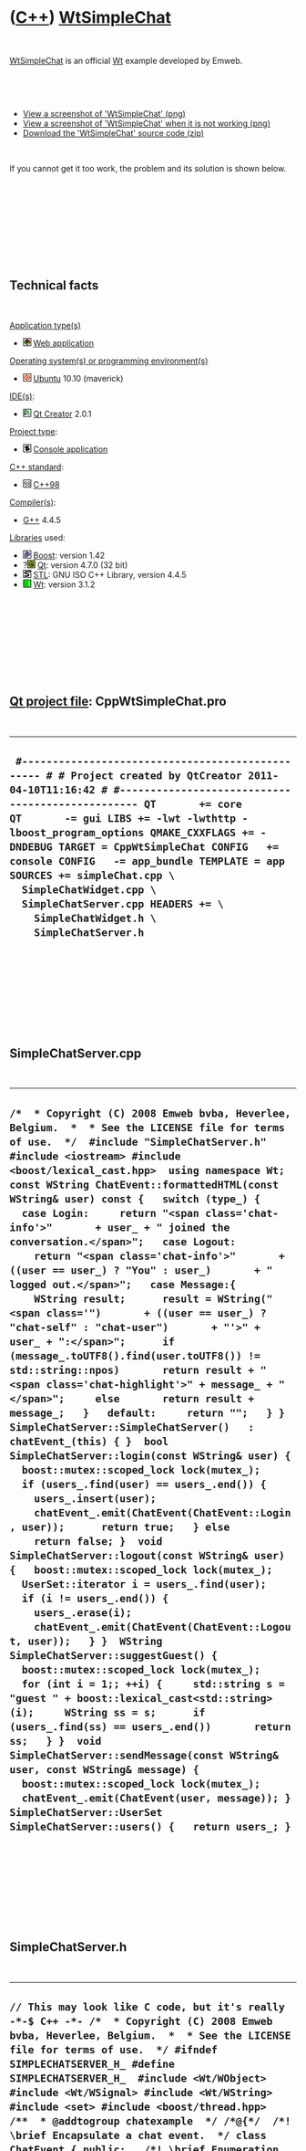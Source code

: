 
 

 

 

 

 

([C++](Cpp.md)) [WtSimpleChat](CppWtSimpleChat.md)
====================================================

 

[WtSimpleChat](CppWtSimpleChat.md) is an official [Wt](CppWt.md)
example developed by Emweb.

 

 

-   [View a screenshot of 'WtSimpleChat' (png)](CppWtSimpleChat.png)
-   [View a screenshot of 'WtSimpleChat' when it is not
    working (png)](CppWtSimpleChatNotWorking.png)
-   [Download the 'WtSimpleChat' source code (zip)](CppWtSimpleChat.zip)

 

If you cannot get it too work, the problem and its solution is shown
below.

 

 

 

 

 

Technical facts
---------------

 

[Application type(s)](CppApplication.md)

-   ![Web](PicWeb.png) [Web application](CppWebApplication.md)

[Operating system(s) or programming environment(s)](CppOs.md)

-   ![Ubuntu](PicUbuntu.png) [Ubuntu](CppUbuntu.md) 10.10 (maverick)

[IDE(s)](CppIde.md):

-   ![Qt Creator](PicQtCreator.png) [Qt Creator](CppQtCreator.md) 2.0.1

[Project type](CppQtProjectType.md):

-   ![console](PicConsole.png) [Console
    application](CppConsoleApplication.md)

[C++ standard](CppStandard.md):

-   ![C++98](PicCpp98.png) [C++98](Cpp98.md)

[Compiler(s)](CppCompiler.md):

-   [G++](CppGpp.md) 4.4.5

[Libraries](CppLibrary.md) used:

-   ![Boost](PicBoost.png) [Boost](CppBoost.md): version 1.42
-   ?![Qt](PicQt.png) [Qt](CppQt.md): version 4.7.0 (32 bit)
-   ![STL](PicStl.png) [STL](CppStl.md): GNU ISO C++ Library, version
    4.4.5
-   ![Wt](PicWt.png) [Wt](CppWt.md): version 3.1.2

 

 

 

 

 

[Qt project file](CppQtProjectFile.md): CppWtSimpleChat.pro
------------------------------------------------------------

 

  -------------------------------------------------------------------------------------------------------------------------------------------------------------------------------------------------------------------------------------------------------------------------------------------------------------------------------------------------------------------------------------------------------------------------------------------------------------------------------------------------------
  ` #------------------------------------------------- # # Project created by QtCreator 2011-04-10T11:16:42 # #------------------------------------------------- QT       += core QT       -= gui LIBS += -lwt -lwthttp -lboost_program_options QMAKE_CXXFLAGS += -DNDEBUG TARGET = CppWtSimpleChat CONFIG   += console CONFIG   -= app_bundle TEMPLATE = app SOURCES += simpleChat.cpp \   SimpleChatWidget.cpp \   SimpleChatServer.cpp HEADERS += \     SimpleChatWidget.h \     SimpleChatServer.h`
  -------------------------------------------------------------------------------------------------------------------------------------------------------------------------------------------------------------------------------------------------------------------------------------------------------------------------------------------------------------------------------------------------------------------------------------------------------------------------------------------------------

 

 

 

 

 

SimpleChatServer.cpp
--------------------

 

  ----------------------------------------------------------------------------------------------------------------------------------------------------------------------------------------------------------------------------------------------------------------------------------------------------------------------------------------------------------------------------------------------------------------------------------------------------------------------------------------------------------------------------------------------------------------------------------------------------------------------------------------------------------------------------------------------------------------------------------------------------------------------------------------------------------------------------------------------------------------------------------------------------------------------------------------------------------------------------------------------------------------------------------------------------------------------------------------------------------------------------------------------------------------------------------------------------------------------------------------------------------------------------------------------------------------------------------------------------------------------------------------------------------------------------------------------------------------------------------------------------------------------------------------------------------------------------------------------------------------------------------------------------------------------------------------------------------------------------------------------------------------------------------------------------------------------------------------------------------------------------------------------------------------------------------------------------------------------------------------------------------------------------------------------------------------------------------------------------------
  ` /*  * Copyright (C) 2008 Emweb bvba, Heverlee, Belgium.  *  * See the LICENSE file for terms of use.  */  #include "SimpleChatServer.h"  #include <iostream> #include <boost/lexical_cast.hpp>  using namespace Wt;  const WString ChatEvent::formattedHTML(const WString& user) const {   switch (type_) {   case Login:     return "<span class='chat-info'>"       + user_ + " joined the conversation.</span>";   case Logout:     return "<span class='chat-info'>"       + ((user == user_) ? "You" : user_)       + " logged out.</span>";   case Message:{     WString result;      result = WString("<span class='")       + ((user == user_) ? "chat-self" : "chat-user")       + "'>" + user_ + ":</span>";      if (message_.toUTF8().find(user.toUTF8()) != std::string::npos)       return result + "<span class='chat-highlight'>" + message_ + "</span>";     else       return result + message_;   }   default:     return "";   } }   SimpleChatServer::SimpleChatServer()   : chatEvent_(this) { }  bool SimpleChatServer::login(const WString& user) {   boost::mutex::scoped_lock lock(mutex_);      if (users_.find(user) == users_.end()) {     users_.insert(user);      chatEvent_.emit(ChatEvent(ChatEvent::Login, user));      return true;   } else     return false; }  void SimpleChatServer::logout(const WString& user) {   boost::mutex::scoped_lock lock(mutex_);      UserSet::iterator i = users_.find(user);    if (i != users_.end()) {     users_.erase(i);      chatEvent_.emit(ChatEvent(ChatEvent::Logout, user));   } }  WString SimpleChatServer::suggestGuest() {   boost::mutex::scoped_lock lock(mutex_);    for (int i = 1;; ++i) {     std::string s = "guest " + boost::lexical_cast<std::string>(i);     WString ss = s;      if (users_.find(ss) == users_.end())       return ss;   } }  void SimpleChatServer::sendMessage(const WString& user, const WString& message) {   boost::mutex::scoped_lock lock(mutex_);    chatEvent_.emit(ChatEvent(user, message)); }  SimpleChatServer::UserSet SimpleChatServer::users() {   return users_; } `
  ----------------------------------------------------------------------------------------------------------------------------------------------------------------------------------------------------------------------------------------------------------------------------------------------------------------------------------------------------------------------------------------------------------------------------------------------------------------------------------------------------------------------------------------------------------------------------------------------------------------------------------------------------------------------------------------------------------------------------------------------------------------------------------------------------------------------------------------------------------------------------------------------------------------------------------------------------------------------------------------------------------------------------------------------------------------------------------------------------------------------------------------------------------------------------------------------------------------------------------------------------------------------------------------------------------------------------------------------------------------------------------------------------------------------------------------------------------------------------------------------------------------------------------------------------------------------------------------------------------------------------------------------------------------------------------------------------------------------------------------------------------------------------------------------------------------------------------------------------------------------------------------------------------------------------------------------------------------------------------------------------------------------------------------------------------------------------------------------------------

 

 

 

 

 

SimpleChatServer.h
------------------

 

  ---------------------------------------------------------------------------------------------------------------------------------------------------------------------------------------------------------------------------------------------------------------------------------------------------------------------------------------------------------------------------------------------------------------------------------------------------------------------------------------------------------------------------------------------------------------------------------------------------------------------------------------------------------------------------------------------------------------------------------------------------------------------------------------------------------------------------------------------------------------------------------------------------------------------------------------------------------------------------------------------------------------------------------------------------------------------------------------------------------------------------------------------------------------------------------------------------------------------------------------------------------------------------------------------------------------------------------------------------------------------------------------------------------------------------------------------------------------------------------------------------------------------------------------------------------------------------------------------------------------------------------------------------------------------------------------------------------------------------------------------------------------------------------------------------------------------------------------------------------------------------------------------------------------------------------------------------------------------------------------------------------------------------------------------------------------------------------------------------------------------------------------------------------------------------------------------------------------------------------------------------------------------------------------------------------------------------------------------------------------------------------------------------------------------------------------------------------------------------------------------------------------------------------------------------------------------------------------------------------------------
  ` // This may look like C code, but it's really -*-$ C++ -*- /*  * Copyright (C) 2008 Emweb bvba, Heverlee, Belgium.  *  * See the LICENSE file for terms of use.  */ #ifndef SIMPLECHATSERVER_H_ #define SIMPLECHATSERVER_H_  #include <Wt/WObject> #include <Wt/WSignal> #include <Wt/WString>  #include <set> #include <boost/thread.hpp>  /**  * @addtogroup chatexample  */ /*@{*/  /*! \brief Encapsulate a chat event.  */ class ChatEvent { public:   /*! \brief Enumeration for the event type.    */   enum Type { Login, Logout, Message };    /*! \brief Get the event type.    */   Type type() const { return type_; }    /*! \brief Get the user who caused the event.    */   const Wt::WString& user() const { return user_; }    /*! \brief Get the message of the event.    */   const Wt::WString& message() const { return message_; }    /*! \brief Get the message formatted as HTML, rendered for the given user.    */   const Wt::WString formattedHTML(const Wt::WString& user) const;  private:   Type type_;   Wt::WString user_;   Wt::WString message_;    /*    * Both user and html will be formatted as html    */   ChatEvent(const Wt::WString& user, const Wt::WString& message)     : type_(Message), user_(user), message_(message)   { }    ChatEvent(Type type, const Wt::WString& user)     : type_(type), user_(user)   { }    friend class SimpleChatServer; };  /*! \brief A simple chat server  */ class SimpleChatServer : public Wt::WObject { public:   /*! \brief Create a new chat server.    */   SimpleChatServer();    /*! \brief Try to login with given user name.    *    * Returns false if the login was not successfull.    */   bool login(const Wt::WString& user);    /*! \brief Logout from the server.    */   void logout(const Wt::WString& user);    /*! \brief Get a suggestion for a guest user name.    */   Wt::WString suggestGuest();    /*! \brief Send a message on behalve of a user.    */   void sendMessage(const Wt::WString& user, const Wt::WString& message);    /*! \brief %Signal that will convey chat events.    *    * Every client should connect to this signal, and process events.    */   Wt::Signal<ChatEvent>& chatEvent() { return chatEvent_; }    /*! \brief Typedef for a collection of user names.    */   typedef std::set<Wt::WString> UserSet;    /*! \brief Get the users currently logged in.    */   UserSet users();  private:   Wt::Signal<ChatEvent>         chatEvent_;   boost::mutex                  mutex_;    UserSet                       users_; };  /*@}*/  #endif // SIMPLECHATSERVER_H_ `
  ---------------------------------------------------------------------------------------------------------------------------------------------------------------------------------------------------------------------------------------------------------------------------------------------------------------------------------------------------------------------------------------------------------------------------------------------------------------------------------------------------------------------------------------------------------------------------------------------------------------------------------------------------------------------------------------------------------------------------------------------------------------------------------------------------------------------------------------------------------------------------------------------------------------------------------------------------------------------------------------------------------------------------------------------------------------------------------------------------------------------------------------------------------------------------------------------------------------------------------------------------------------------------------------------------------------------------------------------------------------------------------------------------------------------------------------------------------------------------------------------------------------------------------------------------------------------------------------------------------------------------------------------------------------------------------------------------------------------------------------------------------------------------------------------------------------------------------------------------------------------------------------------------------------------------------------------------------------------------------------------------------------------------------------------------------------------------------------------------------------------------------------------------------------------------------------------------------------------------------------------------------------------------------------------------------------------------------------------------------------------------------------------------------------------------------------------------------------------------------------------------------------------------------------------------------------------------------------------------------------------

 

 

 

 

 

SimpleChatWidget.cpp
--------------------

 

  -----------------------------------------------------------------------------------------------------------------------------------------------------------------------------------------------------------------------------------------------------------------------------------------------------------------------------------------------------------------------------------------------------------------------------------------------------------------------------------------------------------------------------------------------------------------------------------------------------------------------------------------------------------------------------------------------------------------------------------------------------------------------------------------------------------------------------------------------------------------------------------------------------------------------------------------------------------------------------------------------------------------------------------------------------------------------------------------------------------------------------------------------------------------------------------------------------------------------------------------------------------------------------------------------------------------------------------------------------------------------------------------------------------------------------------------------------------------------------------------------------------------------------------------------------------------------------------------------------------------------------------------------------------------------------------------------------------------------------------------------------------------------------------------------------------------------------------------------------------------------------------------------------------------------------------------------------------------------------------------------------------------------------------------------------------------------------------------------------------------------------------------------------------------------------------------------------------------------------------------------------------------------------------------------------------------------------------------------------------------------------------------------------------------------------------------------------------------------------------------------------------------------------------------------------------------------------------------------------------------------------------------------------------------------------------------------------------------------------------------------------------------------------------------------------------------------------------------------------------------------------------------------------------------------------------------------------------------------------------------------------------------------------------------------------------------------------------------------------------------------------------------------------------------------------------------------------------------------------------------------------------------------------------------------------------------------------------------------------------------------------------------------------------------------------------------------------------------------------------------------------------------------------------------------------------------------------------------------------------------------------------------------------------------------------------------------------------------------------------------------------------------------------------------------------------------------------------------------------------------------------------------------------------------------------------------------------------------------------------------------------------------------------------------------------------------------------------------------------------------------------------------------------------------------------------------------------------------------------------------------------------------------------------------------------------------------------------------------------------------------------------------------------------------------------------------------------------------------------------------------------------------------------------------------------------------------------------------------------------------------------------------------------------------------------------------------------------------------------------------------------------------------------------------------------------------------------------------------------------------------------------------------------------------------------------------------------------------------------------------------------------------------------------------------------------------------------------------------------------------------------------------------------------------------------------------------------------------------------------------------------------------------------------------------------------------------------------------------------------------------------------------------------------------------------------------------------------------------------------------------------------------------------------------------------------------------------------------------------------------------------------------------------------------------------------------------------------------------------------------------------------------------------------------------------------------------------------------------------------------------------------------------------------------------------------------------------------------------------------------------------------------------------------------------------------------------------------------------------------------------------------------------------------------------------------------------------------------------------------------------------------------------------------------------------------------------------------------------------------------------------------------------------------------------------------------------------------------------------------------------------------------------------------------------------------------------------------------------------------------------------------------------------------------------------------------------------------------------------------------------------------------------------------------------------------------------------------------------------------------------------------------------------------------------------------------------------------------------------------------------------------------------------------------------------------------------------------------------------------------------------------------------------------------------------------------------------------------------------------------------------------------------------------------------------------------------------------------------------------------------------------------------------------------------------------------------------------------------------------------------------------------------------------------------------------------------------------------------------------------------------------------------------------------------------------------------------------------------------------------------------------------------------------------------------------------------------------------------------------------------------------------------------------------------------------------------------------------------------------------------------------------------------------------------------------------------------------------------------------------------------------------------------------------------------------------------------------------------------------------------------------------------------------------------------------------------------------------------------------------------------------------------------------------------------------------------------------------------------------------------------------------------------------------------------------------------------------------------------------------------------------------------------------------------------------------------------------------------------------------------------------------------------------------------------------------------------------------------------------------------------------------------------------------------------------------------------------------------------------------------------------------------------------------------------------------------------------------------------------------------------------------------------------------------------------------------------------------------------------------------------------------------------------------------
  ` /*  * Copyright (C) 2008 Emweb bvba, Heverlee, Belgium.  *  * See the LICENSE file for terms of use.  */  #include "SimpleChatWidget.h" #include "SimpleChatServer.h"  #include <Wt/WApplication> #include <Wt/WContainerWidget> #include <Wt/WEnvironment> #include <Wt/WHBoxLayout> #include <Wt/WVBoxLayout> #include <Wt/WLabel> #include <Wt/WLineEdit> #include <Wt/WText> #include <Wt/WTextArea> #include <Wt/WPushButton> #include <Wt/WCheckBox>  #include <iostream>  using namespace Wt;  SimpleChatWidget::SimpleChatWidget(SimpleChatServer& server,                    Wt::WContainerWidget *parent)   : WContainerWidget(parent),     server_(server),     app_(WApplication::instance()),     messageReceived_("sounds/message_received.mp3") {   user_ = server_.suggestGuest();   letLogin();    // this widget supports server-side updates its processChatEvent()   // method is connected to a slot that is triggered from outside this   // session's event loop (usually because another user enters text).   app_->enableUpdates(); }  SimpleChatWidget::~SimpleChatWidget() {   logout(); }  void SimpleChatWidget::letLogin() {   clear();    WVBoxLayout *vLayout = new WVBoxLayout();   setLayout(vLayout, AlignLeft | AlignTop);    WHBoxLayout *hLayout = new WHBoxLayout();   vLayout->addLayout(hLayout);    hLayout->addWidget(new WLabel("User name:"), 0, AlignMiddle);   hLayout->addWidget(userNameEdit_ = new WLineEdit(user_), 0, AlignMiddle);   userNameEdit_->setFocus();    WPushButton *b = new WPushButton("Login");   hLayout->addWidget(b, 0, AlignMiddle);   hLayout->addStretch(1);    b->clicked().connect(SLOT(this, SimpleChatWidget::login));   userNameEdit_->enterPressed().connect(SLOT(this, SimpleChatWidget::login));    vLayout->addWidget(statusMsg_ = new WText());   statusMsg_->setTextFormat(PlainText); }  void SimpleChatWidget::login() {   WString name = WWebWidget::escapeText(userNameEdit_->text());    if (!startChat(name))     statusMsg_->setText("Sorry, name '" + name + "' is already taken."); }  void SimpleChatWidget::logout() {   if (eventConnection_.connected()) {     eventConnection_.disconnect(); // do not listen for more events     server_.logout(user_);      letLogin();   } }  bool SimpleChatWidget::startChat(const WString& user) {   if (server_.login(user)) {     eventConnection_       = server_.chatEvent().connect(SLOT(this,                        SimpleChatWidget::processChatEvent));     user_ = user;          clear();      /*      * Create a vertical layout, which will hold 3 rows,      * organized like this:      *      * WVBoxLayout      * --------------------------------------------      * | nested WHBoxLayout (vertical stretch=1)  |      * |                              |           |      * |  messages                    | userslist |      * |   (horizontal stretch=1)     |           |      * |                              |           |      * --------------------------------------------      * | message edit area                        |      * --------------------------------------------      * | WHBoxLayout                              |      * | send | logout |       stretch = 1        |      * --------------------------------------------      */     WVBoxLayout *vLayout = new WVBoxLayout();      // Create a horizontal layout for the messages | userslist.     WHBoxLayout *hLayout = new WHBoxLayout();      // Add widget to horizontal layout with stretch = 1     hLayout->addWidget(messages_ = new WContainerWidget(), 1);     messages_->setStyleClass("chat-msgs");     // Display scroll bars if contents overflows     messages_->setOverflow(WContainerWidget::OverflowAuto);      // Add another widget to hirozontal layout with stretch = 0     hLayout->addWidget(userList_ = new WContainerWidget());     userList_->setStyleClass("chat-users");     userList_->setOverflow(WContainerWidget::OverflowAuto);      hLayout->setResizable(0, true);      // Add nested layout to vertical layout with stretch = 1     vLayout->addLayout(hLayout, 1);      // Add widget to vertical layout with stretch = 0     vLayout->addWidget(messageEdit_ = new WTextArea());     messageEdit_->setStyleClass("chat-noedit");     messageEdit_->setRows(2);     messageEdit_->setFocus();      // Create a horizontal layout for the buttons.     hLayout = new WHBoxLayout();      // Add button to horizontal layout with stretch = 0     hLayout->addWidget(sendButton_ = new WPushButton("Send"));     WPushButton *b;      // Add button to horizontal layout with stretch = 0     hLayout->addWidget(b = new WPushButton("Logout"));      // Add stretching spacer to horizontal layout     hLayout->addStretch(1);      // Add nested layout to vertical layout with stretch = 0     vLayout->addLayout(hLayout);      setLayout(vLayout);      /*      * Connect event handlers:      *  - click on button      *  - enter in text area      *      * We will clear the input field using a small custom client-side      * JavaScript invocation.      */      // Create a JavaScript 'slot' (JSlot). The JavaScript slot always takes     // 2 arguments: the originator of the event (in our case the     // button or text area), and the JavaScript event object.     clearInput_.setJavaScript       ("function(o, e) {"        "" + messageEdit_->jsRef() + ".value='';"        "}");      // Bind the C++ and JavaScript event handlers.     sendButton_->clicked().connect(SLOT(this, SimpleChatWidget::send));     messageEdit_->enterPressed().connect(SLOT(this, SimpleChatWidget::send));     sendButton_->clicked().connect(clearInput_);     messageEdit_->enterPressed().connect(clearInput_);      // Prevent the enter from generating a new line, which is its     // default function     messageEdit_->enterPressed().setPreventDefault(true);      b->clicked().connect(SLOT(this, SimpleChatWidget::logout));      WText *msg = new WText       ("<div><span class='chat-info'>You are joining the conversation as "        + user_ + "</span></div>", messages_);     msg->setStyleClass("chat-msg");      updateUsers();          return true;   } else     return false; }  void SimpleChatWidget::send() {   if (!messageEdit_->text().empty()) {     server_.sendMessage(user_, messageEdit_->text());     if (!WApplication::instance()->environment().ajax())       messageEdit_->setText(WString::Empty);   }    messageEdit_->setFocus(); }  void SimpleChatWidget::updateUsers() {   userList_->clear();    SimpleChatServer::UserSet users = server_.users();    UserMap oldUsers = users_;   users_.clear();    for (SimpleChatServer::UserSet::iterator i = users.begin();        i != users.end(); ++i) {     WCheckBox *w = new WCheckBox(*i, userList_);     w->setInline(false);      UserMap::const_iterator j = oldUsers.find(*i);     if (j != oldUsers.end())       w->setChecked(j->second);     else       w->setChecked(true);      users_[*i] = w->isChecked();     w->changed().connect(SLOT(this, SimpleChatWidget::updateUser));      if (*i == user_)       w->setStyleClass("chat-self");   } }  void SimpleChatWidget::updateUser() {   WCheckBox *b = dynamic_cast<WCheckBox *>(sender());   users_[b->text()] = b->isChecked(); }  void SimpleChatWidget::processChatEvent(const ChatEvent& event) {   /*    * This is where the "server-push" happens. This method is called    * when a new event or message needs to be notified to the user. In    * general, it is called from another session.    */    /*    * First, take the lock to safely manipulate the UI outside of the    * normal event loop, by having exclusive access to the session.    */   WApplication::UpdateLock lock = app_->getUpdateLock();    /*    * Format and append the line to the conversation.    *    * This is also the step where the automatic XSS filtering will kick in:    * - if another user tried to pass on some JavaScript, it is filtered away.    * - if another user did not provide valid XHTML, the text is automatically    *   interpreted as PlainText    */   bool needPush = false;    /*    * If it is not a normal message, also update the user list.    */   if (event.type() != ChatEvent::Message) {     needPush = true;     updateUsers();   }    bool display = event.type() != ChatEvent::Message     || (users_.find(event.user()) != users_.end() && users_[event.user()]);    if (display) {     needPush = true;      WText *w = new WText(event.formattedHTML(user_), messages_);     w->setInline(false);     w->setStyleClass("chat-msg");      /*      * Leave not more than 100 messages in the back-log      */     if (messages_->count() > 100)       delete messages_->children()[0];      /*      * Little javascript trick to make sure we scroll along with new content      */     app_->doJavaScript(messages_->jsRef() + ".scrollTop += "                + messages_->jsRef() + ".scrollHeight;");      /* If this message belongs to another user, play a received sound */     if (event.user() != user_)       messageReceived_.play();   }    if (needPush)     app_->triggerUpdate(); } `
  -----------------------------------------------------------------------------------------------------------------------------------------------------------------------------------------------------------------------------------------------------------------------------------------------------------------------------------------------------------------------------------------------------------------------------------------------------------------------------------------------------------------------------------------------------------------------------------------------------------------------------------------------------------------------------------------------------------------------------------------------------------------------------------------------------------------------------------------------------------------------------------------------------------------------------------------------------------------------------------------------------------------------------------------------------------------------------------------------------------------------------------------------------------------------------------------------------------------------------------------------------------------------------------------------------------------------------------------------------------------------------------------------------------------------------------------------------------------------------------------------------------------------------------------------------------------------------------------------------------------------------------------------------------------------------------------------------------------------------------------------------------------------------------------------------------------------------------------------------------------------------------------------------------------------------------------------------------------------------------------------------------------------------------------------------------------------------------------------------------------------------------------------------------------------------------------------------------------------------------------------------------------------------------------------------------------------------------------------------------------------------------------------------------------------------------------------------------------------------------------------------------------------------------------------------------------------------------------------------------------------------------------------------------------------------------------------------------------------------------------------------------------------------------------------------------------------------------------------------------------------------------------------------------------------------------------------------------------------------------------------------------------------------------------------------------------------------------------------------------------------------------------------------------------------------------------------------------------------------------------------------------------------------------------------------------------------------------------------------------------------------------------------------------------------------------------------------------------------------------------------------------------------------------------------------------------------------------------------------------------------------------------------------------------------------------------------------------------------------------------------------------------------------------------------------------------------------------------------------------------------------------------------------------------------------------------------------------------------------------------------------------------------------------------------------------------------------------------------------------------------------------------------------------------------------------------------------------------------------------------------------------------------------------------------------------------------------------------------------------------------------------------------------------------------------------------------------------------------------------------------------------------------------------------------------------------------------------------------------------------------------------------------------------------------------------------------------------------------------------------------------------------------------------------------------------------------------------------------------------------------------------------------------------------------------------------------------------------------------------------------------------------------------------------------------------------------------------------------------------------------------------------------------------------------------------------------------------------------------------------------------------------------------------------------------------------------------------------------------------------------------------------------------------------------------------------------------------------------------------------------------------------------------------------------------------------------------------------------------------------------------------------------------------------------------------------------------------------------------------------------------------------------------------------------------------------------------------------------------------------------------------------------------------------------------------------------------------------------------------------------------------------------------------------------------------------------------------------------------------------------------------------------------------------------------------------------------------------------------------------------------------------------------------------------------------------------------------------------------------------------------------------------------------------------------------------------------------------------------------------------------------------------------------------------------------------------------------------------------------------------------------------------------------------------------------------------------------------------------------------------------------------------------------------------------------------------------------------------------------------------------------------------------------------------------------------------------------------------------------------------------------------------------------------------------------------------------------------------------------------------------------------------------------------------------------------------------------------------------------------------------------------------------------------------------------------------------------------------------------------------------------------------------------------------------------------------------------------------------------------------------------------------------------------------------------------------------------------------------------------------------------------------------------------------------------------------------------------------------------------------------------------------------------------------------------------------------------------------------------------------------------------------------------------------------------------------------------------------------------------------------------------------------------------------------------------------------------------------------------------------------------------------------------------------------------------------------------------------------------------------------------------------------------------------------------------------------------------------------------------------------------------------------------------------------------------------------------------------------------------------------------------------------------------------------------------------------------------------------------------------------------------------------------------------------------------------------------------------------------------------------------------------------------------------------------------------------------------------------------------------------------------------------------------------------------------------------------------------------------------------------------------------------------------------------------------------------------------------------------------------------------------------------------------------------------------------------------------------------------------------------------------------------------------------

 

 

 

 

 

SimpleChatWidget.h
------------------

 

  ----------------------------------------------------------------------------------------------------------------------------------------------------------------------------------------------------------------------------------------------------------------------------------------------------------------------------------------------------------------------------------------------------------------------------------------------------------------------------------------------------------------------------------------------------------------------------------------------------------------------------------------------------------------------------------------------------------------------------------------------------------------------------------------------------------------------------------------------------------------------------------------------------------------------------------------------------------------------------------------------------------------------------------------------------------------------------------------------------------------------------------------------------------------------------------------------------------------------------------------------------------------------------------------------------------------------------------------------------------------------------------------------------------------------------------------------------------------------------------------------------------------------------------------------------------------------------------------------------------------------------------------------------------------------------------------------------------------------------------------------------------------------------------------------------------------------------------------------------------------------------------------------------------
  ` // This may look like C code, but it's really -*-$ C++ -*- /*  * Copyright (C) 2008 Emweb bvba, Heverlee, Belgium.  *  * See the LICENSE file for terms of use.  */  #ifndef SIMPLECHATWIDGET_H_ #define SIMPLECHATWIDGET_H_  #include <Wt/WContainerWidget> #include <Wt/WJavaScript> #include <Wt/WSound>  namespace Wt {   class WApplication;   class WPushButton;   class WText;   class WLineEdit;   class WTextArea; }  class SimpleChatServer; class ChatEvent;  /**  * \defgroup chatexample Chat example  */ /*@{*/  /*! \brief A self-contained chat widget.  */ class SimpleChatWidget : public Wt::WContainerWidget { public:   /*! \brief Create a chat widget that will connect to the given server.    */   SimpleChatWidget(SimpleChatServer& server, Wt::WContainerWidget *parent = 0);    /*! \brief Delete a chat widget.    */   ~SimpleChatWidget();    /*! \brief Show a simple login screen.    */   void letLogin();    /*! \brief Start a chat for the given user.    *    * Returns false if the user could not login.    */   bool startChat(const Wt::WString& user);  private:   typedef std::map<Wt::WString, bool> UserMap;   UserMap users_;    SimpleChatServer&     server_;   Wt::WApplication     *app_;    Wt::JSlot             clearInput_;    Wt::WString           user_;    Wt::WLineEdit        *userNameEdit_;   Wt::WText            *statusMsg_;    Wt::WContainerWidget *messages_;   Wt::WContainerWidget *messageEditArea_;   Wt::WTextArea        *messageEdit_;   Wt::WPushButton      *sendButton_;   Wt::WContainerWidget *userList_;    boost::signals::connection eventConnection_;    Wt::WSound messageReceived_;    void login();   void logout();   void send();   void updateUsers();   void updateUser();    /* called from another session */   void processChatEvent(const ChatEvent& event); };  /*@}*/  #endif // SIMPLECHATWIDGET `
  ----------------------------------------------------------------------------------------------------------------------------------------------------------------------------------------------------------------------------------------------------------------------------------------------------------------------------------------------------------------------------------------------------------------------------------------------------------------------------------------------------------------------------------------------------------------------------------------------------------------------------------------------------------------------------------------------------------------------------------------------------------------------------------------------------------------------------------------------------------------------------------------------------------------------------------------------------------------------------------------------------------------------------------------------------------------------------------------------------------------------------------------------------------------------------------------------------------------------------------------------------------------------------------------------------------------------------------------------------------------------------------------------------------------------------------------------------------------------------------------------------------------------------------------------------------------------------------------------------------------------------------------------------------------------------------------------------------------------------------------------------------------------------------------------------------------------------------------------------------------------------------------------------------

 

 

 

 

 

simpleChat.cpp
--------------

 

  -------------------------------------------------------------------------------------------------------------------------------------------------------------------------------------------------------------------------------------------------------------------------------------------------------------------------------------------------------------------------------------------------------------------------------------------------------------------------------------------------------------------------------------------------------------------------------------------------------------------------------------------------------------------------------------------------------------------------------------------------------------------------------------------------------------------------------------------------------------------------------------------------------------------------------------------------------------------------------------------------------------------------------------------------------------------------------------------------------------------------------------------------------------------------------------------------------------------------------------------------------------------------------------------------------------------------------------------------------------------------------------------------------------------------------------------------------------------------------------------------------------------------------------------------------------------------------------------------------------------------------------------------------------------------------------------------
  ` /*  * Copyright (C) 2008 Emweb bvba, Heverlee, Belgium.  *  * See the LICENSE file for terms of use.  */  #include <Wt/WApplication> #include <Wt/WContainerWidget> #include <Wt/WPushButton> #include <Wt/WText>  #include "SimpleChatServer.h" #include "SimpleChatWidget.h"  using namespace Wt;  /**  * @addtogroup chatexample  */ /*@{*/  /*! \brief The single chat server instance.  */ SimpleChatServer theServer;  /*! \brief A chat demo application.  */ class ChatApplication : public WApplication { public:   /*! \brief Create a new instance.    */   ChatApplication(const WEnvironment& env);  private:   /*! \brief Add another chat client.    */   void addChatWidget(); };  ChatApplication::ChatApplication(const WEnvironment& env)   : WApplication(env) {   setTitle("Wt Chat");   useStyleSheet("simplechat.css");   messageResourceBundle().use("simplechat");    root()->addWidget(new WText(WString::tr("introduction")));    SimpleChatWidget *chatWidget = new SimpleChatWidget(theServer, root());   chatWidget->setStyleClass("chat");    root()->addWidget(new WText(WString::tr("details")));    WPushButton *b = new WPushButton("I'm schizophrenic ...", root());   b->clicked().connect(SLOT(b, WPushButton::hide));   b->clicked().connect(SLOT(this, ChatApplication::addChatWidget)); }  void ChatApplication::addChatWidget() {   SimpleChatWidget *chatWidget2 = new SimpleChatWidget(theServer, root());   chatWidget2->setStyleClass("chat"); }  WApplication *createApplication(const WEnvironment& env) {   return new ChatApplication(env); }  int main(int argc, char **argv) {   return WRun(argc, argv, &createApplication); }  /*@}*/ `
  -------------------------------------------------------------------------------------------------------------------------------------------------------------------------------------------------------------------------------------------------------------------------------------------------------------------------------------------------------------------------------------------------------------------------------------------------------------------------------------------------------------------------------------------------------------------------------------------------------------------------------------------------------------------------------------------------------------------------------------------------------------------------------------------------------------------------------------------------------------------------------------------------------------------------------------------------------------------------------------------------------------------------------------------------------------------------------------------------------------------------------------------------------------------------------------------------------------------------------------------------------------------------------------------------------------------------------------------------------------------------------------------------------------------------------------------------------------------------------------------------------------------------------------------------------------------------------------------------------------------------------------------------------------------------------------------------

 

 

 

 

 

Additional preparations
-----------------------

 

Added the following arguments to the [Run
Settings](CppQtCreatorRunSettings.png):

 

  --------------------------------------------------------
  ` --docroot . --http-address 0.0.0.0 --http-port 8080`
  --------------------------------------------------------

 

 

 

 

 

Output from the wthttpd server when it is not working
-----------------------------------------------------

 

  -----------------------------------------------------------------------------------------------------------------------------------------------------------------------------------------------------------------------------------------------------------------------------------------------------------------------------------------------------------------------------------------------------------------------------------------------------------------------------------------------------------------------------------------------------------------------------------------------------------------------------------------------------------------------------------------------------------------------------------------------------------------------------------------------------------------------------------------------------------------------------------------------------------------------------------------------------------------------------------------------------------------------------------------------------------------------------------------------------------------------------------------------------------------------------------
  ` Starting /home/richel/qtsdk-2010.04/bin/Projects/Website/CppWtSimpleChat-build-desktop/CppWtSimpleChat... [2011-Apr-12 10:36:51.581110] 8824 - [notice] "Wt: initializing built-in httpd" [2011-Apr-12 10:36:51.581231] 8824 - [notice] "Reading Wt config file: /etc/wt/wt_config.xml (location = '/home/richel/qtsdk-2010.04/bin/Projects/Website/CppWtSimpleChat-build-desktop/CppWtSimpleChat')" [2011-Apr-12 10:36:51.581789] 8824 - [notice] "Started server: http://0.0.0.0:8080" [2011-Apr-12 10:36:55.029443] 8824 [/ gQop6M7Wgwi35eUo] [notice] "Session created (#sessions = 1)" Mozilla/5.0 (X11; Linux i686) AppleWebKit/534.24 (KHTML, like Gecko) Chrome/11.0.696.34 Safari/534.24 127.0.0.1 - - [2011-Apr-12 10:36:55.030755] "GET / HTTP/1.1" 200 1836 127.0.0.1 - - [2011-Apr-12 10:36:55.103744] "GET /?wtd=gQop6M7Wgwi35eUo&request=script&rand=431931263 HTTP/1.1" 200 30085 127.0.0.1 - - [2011-Apr-12 10:36:55.138307] "GET /resources//themes/default/wt.css HTTP/1.1" 404 85 127.0.0.1 - - [2011-Apr-12 10:36:55.138488] "GET /resources/swfobject.js HTTP/1.1" 404 85 127.0.0.1 - - [2011-Apr-12 10:36:55.311107] "GET /favicon.ico HTTP/1.1" 404 85`
  -----------------------------------------------------------------------------------------------------------------------------------------------------------------------------------------------------------------------------------------------------------------------------------------------------------------------------------------------------------------------------------------------------------------------------------------------------------------------------------------------------------------------------------------------------------------------------------------------------------------------------------------------------------------------------------------------------------------------------------------------------------------------------------------------------------------------------------------------------------------------------------------------------------------------------------------------------------------------------------------------------------------------------------------------------------------------------------------------------------------------------------------------------------------------------------

 

Pressing F5 (Refresh) once, to check for runtime errors, adds the
following

 

  ---------------------------------------------------------------------------------------------------------------------------------------------------------------------------------------------------------------------------------------------------------------------------------------------------------------------------------------------------------------------------------------------------------------------------------------------------------------------------------------------------------------------------------------------------------------------------------------------------------------------------------------------------------------------------------------------------------------------------------------------------------------------------
  ` [2011-Apr-12 10:36:58.735773] 8824 [/ fmn6vnZeV8Ih3vIh] [notice] "Session created (#sessions = 2)" 127.0.0.1 - - [2011-Apr-12 10:36:58.736617] "GET / HTTP/1.1" 200 1836 Mozilla/5.0 (X11; Linux i686) AppleWebKit/534.24 (KHTML, like Gecko) Chrome/11.0.696.34 Safari/534.24 127.0.0.1 - - [2011-Apr-12 10:36:58.790913] "GET /?wtd=fmn6vnZeV8Ih3vIh&request=script&rand=854652532 HTTP/1.1" 200 30092 127.0.0.1 - - [2011-Apr-12 10:36:58.930977] "GET /resources//themes/default/wt.css HTTP/1.1" 404 85 127.0.0.1 - - [2011-Apr-12 10:36:58.936669] "GET /simplechat.css HTTP/1.1" 304 0 127.0.0.1 - - [2011-Apr-12 10:36:58.984089] "GET /favicon.ico HTTP/1.1" 404 85 127.0.0.1 - - [2011-Apr-12 10:36:58.984100] "GET /resources/swfobject.js HTTP/1.1" 404 85`
  ---------------------------------------------------------------------------------------------------------------------------------------------------------------------------------------------------------------------------------------------------------------------------------------------------------------------------------------------------------------------------------------------------------------------------------------------------------------------------------------------------------------------------------------------------------------------------------------------------------------------------------------------------------------------------------------------------------------------------------------------------------------------------

 

 

 

 

 

Solution when it is not working
-------------------------------

 

Thanks to Koen Deforche and Wim Dumon for pointing me out the problem:
the wthttpd server output with '404' denotes 'not found'. Put these
files in place and it works! Or do not choose to do a 'Shadow Build'.

 

 

 

 

 

 

